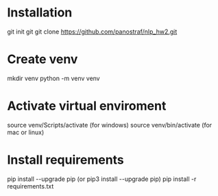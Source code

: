 # Installation
git init
git git clone https://github.com/panostraf/nlp_hw2.git

# Create venv
mkdir venv
python -m venv venv

# Activate virtual enviroment
source venv/Scripts/activate (for windows)
source venv/bin/activate (for mac or linux)

# Install requirements
pip install --upgrade pip (or pip3 install --upgrade pip)
pip install -r requirements.txt

